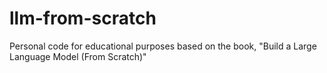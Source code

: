 # llm-from-scratch
Personal code for educational purposes based on the book, "Build a Large Language Model (From Scratch)"
